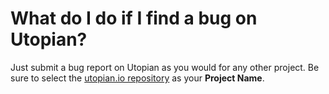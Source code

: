 # What do I do if I find a bug on Utopian?

Just submit a bug report on Utopian as you would for any other project. Be sure to select the [utopian.io repository](https://github.com/utopian-io/utopian.io) as your **Project Name**.